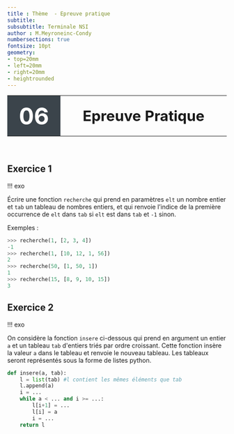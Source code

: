 ```yaml
---
title : Thème  - Epreuve pratique
subtitle: 
subsubtitle: Terminale NSI
author : M.Meyroneinc-Condy
numbersections: true
fontsize: 10pt
geometry:
- top=20mm
- left=20mm
- right=20mm
- heightrounded    
--- 
```



<table  class="yellowTable">
        <tr >
            <th width="20%"; style="background-color: #3B444B;color:white;text-align:center;border:none;font-size:40pt;">
            06
            </th>
            <th  class="yellowTh";width="80%"; style="text-align:center;border:none;font-size:25pt;">Epreuve Pratique</th>
        </tr>
</table>
<br>


## Exercice 1 

!!! exo 

Écrire une fonction `recherche` qui prend en paramètres `elt` un nombre entier et `tab` un tableau de nombres entiers, et qui renvoie l’indice de la première occurrence de `elt` dans `tab` si `elt` est dans `tab` et `-1` sinon.

Exemples :
```python
>>> recherche(1, [2, 3, 4])
-1
>>> recherche(1, [10, 12, 1, 56])
2
>>> recherche(50, [1, 50, 1])
1
>>> recherche(15, [8, 9, 10, 15])
3
```


## Exercice 2

!!! exo

On considère la fonction `insere` ci-dessous qui prend en argument un entier `a` et un tableau `tab` d'entiers triés par ordre croissant. Cette fonction insère la valeur `a` dans le tableau et renvoie le nouveau tableau. Les tableaux seront représentés sous la forme de listes python.

```python linenums='1'
def insere(a, tab):
    l = list(tab) #l contient les mêmes éléments que tab
    l.append(a)
    i = ...
    while a < ... and i >= ...:
        l[i+1] = ...
        l[i] = a
        i = ...
    return l
```